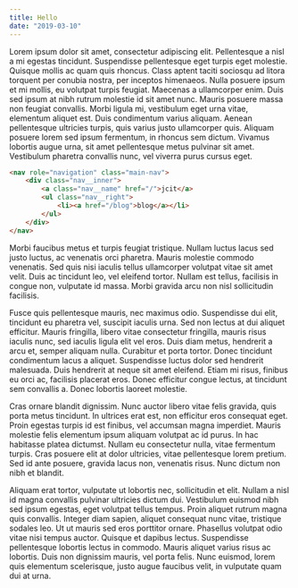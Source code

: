 ```yaml
---
title: Hello
date: "2019-03-10"
---
```


Lorem ipsum dolor sit amet, consectetur adipiscing elit. Pellentesque a nisl a mi egestas tincidunt. Suspendisse pellentesque eget turpis eget molestie. Quisque mollis ac quam quis rhoncus. Class aptent taciti sociosqu ad litora torquent per conubia nostra, per inceptos himenaeos. Nulla posuere ipsum et mi mollis, eu volutpat turpis feugiat. Maecenas a ullamcorper enim. Duis sed ipsum at nibh rutrum molestie id sit amet nunc. Mauris posuere massa non feugiat convallis. Morbi ligula mi, vestibulum eget urna vitae, elementum aliquet est. Duis condimentum varius aliquam. Aenean pellentesque ultricies turpis, quis varius justo ullamcorper quis. Aliquam posuere lorem sed ipsum fermentum, in rhoncus sem dictum. Vivamus lobortis augue urna, sit amet pellentesque metus pulvinar sit amet. Vestibulum pharetra convallis nunc, vel viverra purus cursus eget.

```html
<nav role="navigation" class="main-nav">
    <div class="nav__inner">
        <a class="nav__name" href="/">jcit</a>
        <ul class="nav__right">
            <li><a href="/blog">blog</a></li>
        </ul>
    </div>
</nav>
```

Morbi faucibus metus et turpis feugiat tristique. Nullam luctus lacus sed justo luctus, ac venenatis orci pharetra. Mauris molestie commodo venenatis. Sed quis nisi iaculis tellus ullamcorper volutpat vitae sit amet velit. Duis ac tincidunt leo, vel eleifend tortor. Nullam est tellus, facilisis in congue non, vulputate id massa. Morbi gravida arcu non nisl sollicitudin facilisis.

Fusce quis pellentesque mauris, nec maximus odio. Suspendisse dui elit, tincidunt eu pharetra vel, suscipit iaculis urna. Sed non lectus at dui aliquet efficitur. Mauris fringilla, libero vitae consectetur fringilla, mauris risus iaculis nunc, sed iaculis ligula elit vel eros. Duis diam metus, hendrerit a arcu et, semper aliquam nulla. Curabitur et porta tortor. Donec tincidunt condimentum lacus a aliquet. Suspendisse luctus dolor sed hendrerit malesuada. Duis hendrerit at neque sit amet eleifend. Etiam mi risus, finibus eu orci ac, facilisis placerat eros. Donec efficitur congue lectus, at tincidunt sem convallis a. Donec lobortis laoreet molestie.

Cras ornare blandit dignissim. Nunc auctor libero vitae felis gravida, quis porta metus tincidunt. In ultrices erat est, non efficitur eros consequat eget. Proin egestas turpis id est finibus, vel accumsan magna imperdiet. Mauris molestie felis elementum ipsum aliquam volutpat ac id purus. In hac habitasse platea dictumst. Nullam eu consectetur nulla, vitae fermentum turpis. Cras posuere elit at dolor ultricies, vitae pellentesque lorem pretium. Sed id ante posuere, gravida lacus non, venenatis risus. Nunc dictum non nibh et blandit.

Aliquam erat tortor, vulputate ut lobortis nec, sollicitudin et elit. Nullam a nisl id magna convallis pulvinar ultricies dictum dui. Vestibulum euismod nibh sed ipsum egestas, eget volutpat tellus tempus. Proin aliquet rutrum magna quis convallis. Integer diam sapien, aliquet consequat nunc vitae, tristique sodales leo. Ut ut mauris sed eros porttitor ornare. Phasellus volutpat odio vitae nisi tempus auctor. Quisque et dapibus lectus. Suspendisse pellentesque lobortis lectus in commodo. Mauris aliquet varius risus ac lobortis. Duis non dignissim mauris, vel porta felis. Nunc euismod, lorem quis elementum scelerisque, justo augue faucibus velit, in vulputate quam dui at urna.